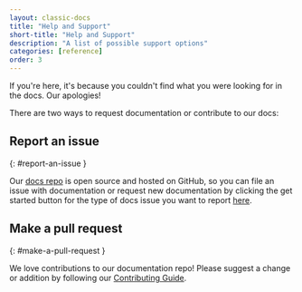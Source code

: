 ```yaml
---
layout: classic-docs
title: "Help and Support"
short-title: "Help and Support"
description: "A list of possible support options"
categories: [reference]
order: 3
---
```


If you're here, it's because you couldn't find what you were looking for in the docs. Our apologies!

There are two ways to request documentation or contribute to our docs:

## Report an issue
{: #report-an-issue }

Our [docs repo](https://github.com/circleci/circleci-docs/) is open source and hosted on GitHub, so you can file an issue with documentation or request new documentation by clicking the get started button for the type of docs issue you want to report [here](https://github.com/circleci/circleci-docs/issues/new/choose).

## Make a pull request
{: #make-a-pull-request }

We love contributions to our documentation repo! Please suggest a change or addition by following our [Contributing Guide](https://github.com/circleci/circleci-docs/blob/master/docs/CONTRIBUTING.md#pull-requests).

